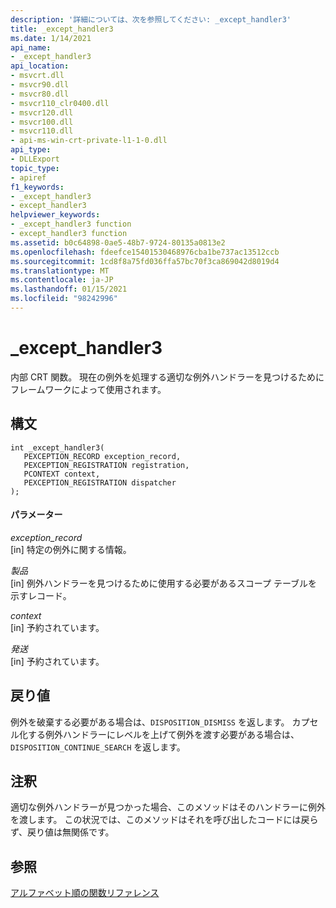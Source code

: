 ```yaml
---
description: '詳細については、次を参照してください: _except_handler3'
title: _except_handler3
ms.date: 1/14/2021
api_name:
- _except_handler3
api_location:
- msvcrt.dll
- msvcr90.dll
- msvcr80.dll
- msvcr110_clr0400.dll
- msvcr120.dll
- msvcr100.dll
- msvcr110.dll
- api-ms-win-crt-private-l1-1-0.dll
api_type:
- DLLExport
topic_type:
- apiref
f1_keywords:
- _except_handler3
- except_handler3
helpviewer_keywords:
- _except_handler3 function
- except_handler3 function
ms.assetid: b0c64898-0ae5-48b7-9724-80135a0813e2
ms.openlocfilehash: fdeefce15401530468976cba1be737ac13512ccb
ms.sourcegitcommit: 1cd8f8a75fd036ffa57bc70f3ca869042d8019d4
ms.translationtype: MT
ms.contentlocale: ja-JP
ms.lasthandoff: 01/15/2021
ms.locfileid: "98242996"
---
```

# <a name="_except_handler3"></a>_except_handler3

内部 CRT 関数。 現在の例外を処理する適切な例外ハンドラーを見つけるためにフレームワークによって使用されます。

## <a name="syntax"></a>構文

```
int _except_handler3(
   PEXCEPTION_RECORD exception_record,
   PEXCEPTION_REGISTRATION registration,
   PCONTEXT context,
   PEXCEPTION_REGISTRATION dispatcher
);
```

#### <a name="parameters"></a>パラメーター

*exception_record*<br/>
[in] 特定の例外に関する情報。

*製品*<br/>
[in] 例外ハンドラーを見つけるために使用する必要があるスコープ テーブルを示すレコード。

*context*<br/>
[in] 予約されています。

*発送*<br/>
[in] 予約されています。

## <a name="return-value"></a>戻り値

例外を破棄する必要がある場合は、`DISPOSITION_DISMISS` を返します。 カプセル化する例外ハンドラーにレベルを上げて例外を渡す必要がある場合は、`DISPOSITION_CONTINUE_SEARCH` を返します。

## <a name="remarks"></a>注釈

適切な例外ハンドラーが見つかった場合、このメソッドはそのハンドラーに例外を渡します。 この状況では、このメソッドはそれを呼び出したコードには戻らず、戻り値は無関係です。

## <a name="see-also"></a>参照

[アルファベット順の関数リファレンス](../c-runtime-library/reference/crt-alphabetical-function-reference.md)

